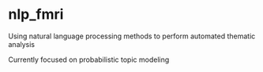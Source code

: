 # nlp_fmri
Using natural language processing methods to perform automated thematic analysis

Currently focused on probabilistic topic modeling
